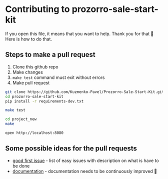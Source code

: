 # Contributing to prozorro-sale-start-kit

If you open this file, it means that you want to help. Thank you for that 🤗 
Here is how to do that.

## Steps to make a pull request

1. Clone this github repo
2. Make changes
3. `make test` command must exit without errors
4. Make pull request

```bash
git clone https://github.com/Kuzmenko-Pavel/Prozorro-Sale-Start-Kit.git
cd prozorro-sale-start-kit 
pip install -r requirements-dev.txt

make test

cd project_new 
make

open http://localhost:8080
```

## Some possible ideas for the pull requests

 - [good first issue](https://github.com/Kuzmenko-Pavel/Prozorro-Sale-Start-Kit/issues?q=is%3Aissue+is%3Aopen+label%3A%22good+first+issue%22) - list of easy issues with description on what is have to be done
 - [documentation](https://github.com/Kuzmenko-Pavel/Prozorro-Sale-Start-Kit/wiki) - documentation needs to be continuously improved 🧐
